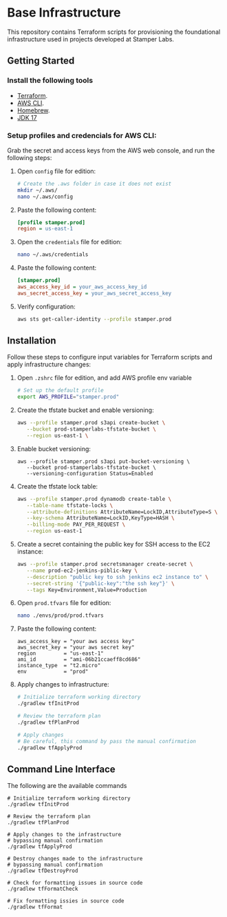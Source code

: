 # Base Infrastructure

This repository contains Terraform scripts for provisioning the foundational infrastructure used in projects developed at Stamper Labs.

## Getting Started

### Install the following tools

- [Terraform](https://developer.hashicorp.com/terraform/tutorials/aws-get-started/install-cli#install-terraform).
- [AWS CLI](https://docs.aws.amazon.com/cli/latest/userguide/getting-started-install.html#getting-started-install-instructions).
- [Homebrew](https://brew.sh/).
- [JDK 17](https://formulae.brew.sh/formula/openjdk@17)

### Setup profiles and credencials for AWS CLI:

Grab the secret and access keys from the AWS web console, and run the following steps:

1. Open `config` file for edition:

   ```bash
   # Create the .aws folder in case it does not exist
   mkdir ~/.aws/
   nano ~/.aws/config
   ```

2. Paste the following content:

   ```ini
   [profile stamper.prod]
   region = us-east-1
   ```

3. Open the `credentials` file for edition:

   ```bash
   nano ~/.aws/credentials
   ```

4. Paste the following content:

   ```ini
   [stamper.prod]
   aws_access_key_id = your_aws_access_key_id
   aws_secret_access_key = your_aws_secret_access_key
   ```

5. Verify configuration:

   ```bash
   aws sts get-caller-identity --profile stamper.prod
   ```

## Installation

Follow these steps to configure input variables for Terraform scripts and apply infrastructure changes:

1. Open `.zshrc` file for edition, and add AWS profile env variable

   ```bash
   # Set up the default profile
   export AWS_PROFILE="stamper.prod"
   ```

2. Create the tfstate bucket and enable versioning:

   ```bash
   aws --profile stamper.prod s3api create-bucket \
      --bucket prod-stamperlabs-tfstate-bucket \
      --region us-east-1 \
   ```

3. Enable bucket versioning:

   ```
   aws --profile stamper.prod s3api put-bucket-versioning \
      --bucket prod-stamperlabs-tfstate-bucket \
      --versioning-configuration Status=Enabled
   ```

4. Create the tfstate lock table:

   ```bash
   aws --profile stamper.prod dynamodb create-table \
      --table-name tfstate-locks \
      --attribute-definitions AttributeName=LockID,AttributeType=S \
      --key-schema AttributeName=LockID,KeyType=HASH \
      --billing-mode PAY_PER_REQUEST \
      --region us-east-1
   ```

5. Create a secret containing the public key for SSH access to the EC2 instance:

   ```bash
   aws --profile stamper.prod secretsmanager create-secret \
      --name prod-ec2-jenkins-piblic-key \
      --description "public key to ssh jenkins ec2 instance to" \
      --secret-string '{"public-key":"the ssh key"}' \
      --tags Key=Environment,Value=Production
   ```

6. Open `prod.tfvars` file for edition:

   ```bash
   nano ./envs/prod/prod.tfvars
   ```

7. Paste the following content:

   ```hcl
   aws_access_key = "your aws access key"
   aws_secret_key = "your aws secret key"
   region         = "us-east-1"
   ami_id         = "ami-06b21ccaeff8cd686"
   instance_type  = "t2.micro"
   env            = "prod"
   ```

8. Apply changes to infrastructure:

   ```bash
   # Initialize terraform working directory
   ./gradlew tfInitProd

   # Review the terraform plan
   ./gradlew tfPlanProd

   # Apply changes
   # Be careful, this command by pass the manual confirmation
   ./gradlew tfApplyProd
   ```

## Command Line Interface

The following are the available commands

```shell
# Initialize terraform working directory
./gradlew tfInitProd

# Review the terraform plan
./gradlew tfPlanProd

# Apply changes to the infrastructure
# bypassing manual confirmation
./gradlew tfApplyProd

# Destroy changes made to the infrastructure
# bypassing manual confirmation
./gradlew tfDestroyProd

# Check for formatting issues in source code
./gradlew tfFormatCheck

# Fix formatting issies in source code
./gradlew tfFormat
```
